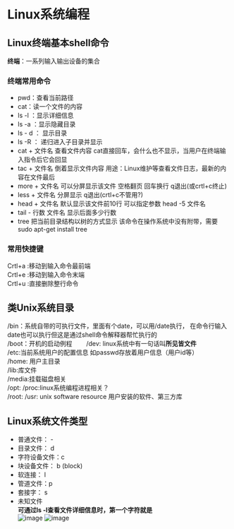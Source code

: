 # Linux系统编程  

## Linux终端基本shell命令  

**终端**：一系列输入输出设备的集合  

### 终端常用命令  

* pwd：查看当前路径  
* cat：读一个文件的内容
* ls -l ：显示详细信息
* ls -a ：显示隐藏目录
* ls - d ： 显示目录
* ls -R ： 递归进入子目录并显示  
* cat + 文件名 查看文件内容    cat直接回车，会什么也不显示，当用户在终端输入指令后它会回显
* tac + 文件名 倒着显示文件内容  用途：Linux维护等查看文件日志，最新的内容在文件最后  
* more + 文件名  可以分屏显示该文件  空格翻页 回车换行  q退出(或crtl+c终止)  
* less + 文件名  分屏显示  q退出(crtl+c不管用?)
* head + 文件名  默认显示该文件前10行 可以指定参数  head -5 文件名  
* tail - 行数 文件名  显示后面多少行数  
* tree  把当前目录结构以树的方式显示  该命令在操作系统中没有附带，需要sudo apt-get install tree  



### 常用快捷键  

Crtl+a :移动到输入命令最前端  
Crtl+e :移动到输入命令末端  
Crtl+u :直接删除整行命令  

## 类Unix系统目录  

/bin：系统自带的可执行文件，里面有个date，可以用/date执行， 在命令行输入date也可以执行但这是通过shell命令解释器帮忙执行的  
/boot：开机的启动例程　　
/dev: linux系统中有一句话叫**所见皆文件**  
/etc:当前系统用户的配置信息  如passwd存放着用户信息（用户id等）  
/home: 用户主目录  
/lib:库文件  
/media:挂载磁盘相关  
/opt:
/proc:linux系统编程进程相关？  
/root:
/usr: unix software resource  用户安装的软件、第三方库  

## Linux系统文件类型  

* 普通文件： -
* 目录文件： d 
* 字符设备文件：c  
* 块设备文件： b   (block)
* 软连接： l  
* 管道文件：p  
* 套接字： s  
* 未知文件  
**可通过ls -l查看文件详细信息时，第一个字符就是**  
![image](https://user-images.githubusercontent.com/58176267/156586847-e8978bf1-408e-4d4d-8b32-8279feca5fc3.png)
![image](https://user-images.githubusercontent.com/58176267/156586959-c07a67ae-62d3-40c8-9d15-d6ea2683a0b4.png)

